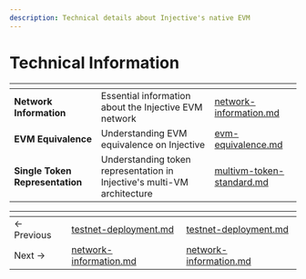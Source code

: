 ```yaml
---
description: Technical details about Injective's native EVM
---
```


# Technical Information

<table data-card-size="large" data-view="cards"><thead><tr><th></th><th></th><th data-hidden data-card-target data-type="content-ref"></th></tr></thead><tbody><tr><td><strong>Network Information</strong></td><td>Essential information about the Injective EVM network</td><td><a href="network-information.md">network-information.md</a></td></tr><tr><td><strong>EVM Equivalence</strong></td><td>Understanding EVM equivalence on Injective</td><td><a href="evm-equivalence.md">evm-equivalence.md</a></td></tr><tr><td><strong>Single Token Representation</strong></td><td>Understanding token representation in Injective's multi-VM architecture</td><td><a href="multivm-token-standard.md">multivm-token-standard.md</a></td></tr></tbody></table>



<table data-card-size="large" data-view="cards" data-full-width="false"><thead><tr><th></th><th data-type="content-ref"></th><th data-hidden data-card-target data-type="content-ref"></th></tr></thead><tbody><tr><td>← Previous</td><td><a href="../guides/testnet-deployment.md">testnet-deployment.md</a></td><td><a href="../guides/testnet-deployment.md">testnet-deployment.md</a></td></tr><tr><td>Next → </td><td><a href="network-information.md">network-information.md</a></td><td><a href="network-information.md">network-information.md</a></td></tr></tbody></table>
